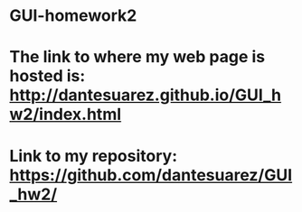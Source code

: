 # GUI-homework2
# The link to where my web page is hosted is: http://dantesuarez.github.io/GUI_hw2/index.html
# 
# Link to my repository: https://github.com/dantesuarez/GUI_hw2/
